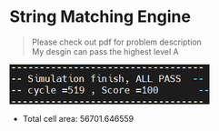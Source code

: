 # String Matching Engine
> Please check out pdf for problem description  
> My desgin can pass the highest level A

![score](/ICC2020_String_Matching_Engine/score.png)  
- Total cell area:                 56701.646559  
